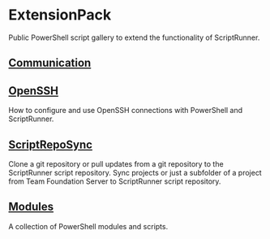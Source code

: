 # ExtensionPack

Public PowerShell script gallery to extend the functionality of ScriptRunner.

## [Communication](./Communication)

## [OpenSSH](./OpenSSH)

How to configure and use OpenSSH connections with PowerShell and ScriptRunner.

## [ScriptRepoSync](./ScriptRepoSync)

Clone a git repository or pull updates from a git repository to the ScriptRunner script repository.
Sync projects or just a subfolder of a project from Team Foundation Server to ScriptRunner script repository.

## [Modules](./Modules)

A collection of PowerShell modules and scripts.
